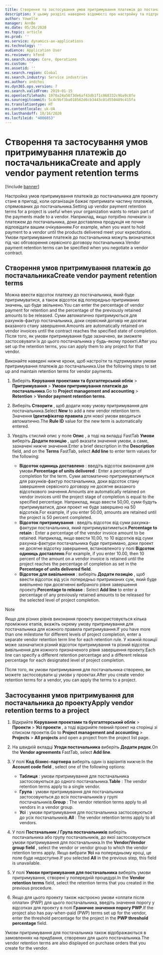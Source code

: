 ```yaml
---
title: Створення та застосування умов притримування платежів до постачальника
description: У цьому розділі наведено відомості про настройку та підтримання умов збереження платежів до постачальника.
author: Yowelle
manager: AnnBe
ms.date: 05/26/2020
ms.topic: article
ms.prod: ''
ms.service: dynamics-ax-applications
ms.technology: ''
audience: Application User
ms.reviewer: kfend
ms.search.scope: Core, Operations
ms.custom: ''
ms.assetid: ''
ms.search.region: Global
ms.search.industry: Service industries
ms.author: andchoi
ms.dyn365.ops.version: 7
ms.search.validFrom: 2019-01-15
ms.openlocfilehash: 1970a24a5073de6af43db1f1c068332c9ba9c8fe
ms.sourcegitcommit: 5c4c9bf3ba018562d6cb3443c01d550489c415fa
ms.translationtype: HT
ms.contentlocale: uk-UA
ms.lasthandoff: 10/16/2020
ms.locfileid: "4086853"
---
```

# <a name="create-and-apply-vendor-payment-retention-terms"></a><span data-ttu-id="cba7f-103">Створення та застосування умов притримування платежів до постачальника</span><span class="sxs-lookup"><span data-stu-id="cba7f-103">Create and apply vendor payment retention terms</span></span>

[!include [banner](../includes/banner.md)] 

<span data-ttu-id="cba7f-104">Настройка умов притримування платежів до постачальника для проекту стане в пригоді, коли організація бажає притримати частину платежів, спрямованих до постачальника.</span><span class="sxs-lookup"><span data-stu-id="cba7f-104">Setting up vendor payment retention terms for a project is useful when your organization wants to retain part of the payments made to a vendor.</span></span> <span data-ttu-id="cba7f-105">Наприклад, якщо потрібно почекати із платежем до постачальника, доки доставлена продукція не почне відповідати вашим очікуванням.</span><span class="sxs-lookup"><span data-stu-id="cba7f-105">For example, when you want to hold payment to a vendor until the products delivered meet your expectations.</span></span> <span data-ttu-id="cba7f-106">Умови притримування платежів до постачальника можуть визначатися під час обговорення сервісного договору постачальника.</span><span class="sxs-lookup"><span data-stu-id="cba7f-106">Vendor payment retention terms can be specified when you negotiate a vendor contract.</span></span>

## <a name="create-vendor-payment-retention-terms"></a><span data-ttu-id="cba7f-107">Створення умов притримування платежів до постачальника</span><span class="sxs-lookup"><span data-stu-id="cba7f-107">Create vendor payment retention terms</span></span>

<span data-ttu-id="cba7f-108">Можна ввести відсоток платежу до постачальника, який буде притримуватися, а також відсоток від попередньо притриманих значень, що буде звільнено.</span><span class="sxs-lookup"><span data-stu-id="cba7f-108">You can enter the percentage of vendor payment for retention and the percentage of the previously retained amounts to be released.</span></span> <span data-ttu-id="cba7f-109">Суми автоматично притримуються для рахунків-фактур постачальника, доки сервісний договір не досягає вказаного стану завершення.</span><span class="sxs-lookup"><span data-stu-id="cba7f-109">Amounts are automatically retained on vendor invoices until the contract reaches the specified state of completion.</span></span> <span data-ttu-id="cba7f-110">Після того, як умови притримування буде зазначено, ви зможете застосовувати їх до цього постачальника у будь-якому проекті.</span><span class="sxs-lookup"><span data-stu-id="cba7f-110">After you set up the retention terms, you can apply them to any project for that vendor.</span></span>

<span data-ttu-id="cba7f-111">Виконайте наведені нижче кроки, щоб настроїти та підтримувати умови притримування платежів до постачальника.</span><span class="sxs-lookup"><span data-stu-id="cba7f-111">Use the following steps to set up and maintain retention terms for vendor payments.</span></span> 

1. <span data-ttu-id="cba7f-112">Виберіть **Керування проектами та бухгалтерський облік** > **Притримування** > **Умови притримування платежів до постачальника**.</span><span class="sxs-lookup"><span data-stu-id="cba7f-112">Go to **Project management and accounting** > **Retention** > **Vendor payment retention terms**.</span></span>
2. <span data-ttu-id="cba7f-113">Виберіть **Створити** , щоб додати нову умову притримування для постачальника.</span><span class="sxs-lookup"><span data-stu-id="cba7f-113">Select **New** to add a new vendor retention term.</span></span> <span data-ttu-id="cba7f-114">Значення **Ідентифікатор правила** для нової умови вводиться автоматично.</span><span class="sxs-lookup"><span data-stu-id="cba7f-114">The **Rule ID** value for the new term is automatically entered.</span></span> 
3. <span data-ttu-id="cba7f-115">Уведіть стислий опис у поле **Опис** , а тоді на вкладці FastTab **Умови** виберіть **Додати позицію** , щоб вказати значення умови, а саме, зазначені нижче значення.</span><span class="sxs-lookup"><span data-stu-id="cba7f-115">Enter a brief description in the **Description** field, and on the **Terms** FastTab, select **Add line** to enter term values for the following:</span></span>

   - <span data-ttu-id="cba7f-116">**Відсоток одиниць доставлено** : введіть відсоток виконання для умови.</span><span class="sxs-lookup"><span data-stu-id="cba7f-116">**Percentage of units delivered** : Enter a percentage of completion for the term.</span></span> <span data-ttu-id="cba7f-117">Суми автоматично притримуватимуться для рахунків-фактур постачальника, доки відсоток стану завершення сервісного договору не досягне вказаного відсоткового значення.</span><span class="sxs-lookup"><span data-stu-id="cba7f-117">Amounts are automatically retained on vendor invoices until the project stage of completion is equal to the specified percentage.</span></span> <span data-ttu-id="cba7f-118">Наприклад, якщо ввести 50,00, суми будуть притримуватися, доки проект не буде завершено на 50 відсотків.</span><span class="sxs-lookup"><span data-stu-id="cba7f-118">For example, if you enter 50.00, amounts are retained until the project is 50 percent completed.</span></span>
   - <span data-ttu-id="cba7f-119">**Відсоток притримування** : введіть відсоток від суми рахунка-фактури постачальника, який притримуватиметься.</span><span class="sxs-lookup"><span data-stu-id="cba7f-119">**Percentage to retain** : Enter a percentage of the vendor invoice amount to be retained.</span></span> <span data-ttu-id="cba7f-120">Наприклад, якщо ввести 10,00, то 10 відсотків від суми рахунка-фактури постачальника буде притримано, доки проект не досягне відсотку завершення, встановленого у полі **Відсоток одиниць доставлено**.</span><span class="sxs-lookup"><span data-stu-id="cba7f-120">For example, if you enter 10.00, then 10 percent of the amount on a vendor invoice is retained until the project reaches the percentage of completion as set in the **Percentage of units delivered field**.</span></span>
   - <span data-ttu-id="cba7f-121">**Відсоток для вивільнення** : виберіть **Додати позицію** , щоб ввести відсоток від усіх попередньо притриманих сум, який буде вивільнено при досягненні вибраного рівня завершення проекту.</span><span class="sxs-lookup"><span data-stu-id="cba7f-121">**Percentage to release** : Select **Add line** to enter a percentage of any previously retained amounts to be released for the selected level of project completion.</span></span>

> [!NOTE]
> <span data-ttu-id="cba7f-122">Якщо для різних рівнів виконання проекту використовується кілька проміжних етапів, вкажіть окрему умову притримування для постачальника для кожного правила притримування.</span><span class="sxs-lookup"><span data-stu-id="cba7f-122">If you have more than one milestone for different levels of project completion, enter a separate vendor retention term line for each retention rule.</span></span> <span data-ttu-id="cba7f-123">У кожній позиції може зазначатися різний відсоток притримування та різний відсоток вивільнення для кожного призначеного рівня завершення проекту.</span><span class="sxs-lookup"><span data-stu-id="cba7f-123">Each line can specify a different retention percentage and a different release percentage for each designated level of project completion.</span></span>

<span data-ttu-id="cba7f-124">Після того, як умови притримування для постачальника створено, ви можете застосовувати ці умови у проектах.</span><span class="sxs-lookup"><span data-stu-id="cba7f-124">After you create vendor retention terms for a vendor, you can apply the terms to a project.</span></span>

## <a name="apply-vendor-retention-terms-to-a-project"></a><span data-ttu-id="cba7f-125">Застосування умов притримування для постачальника до проекту</span><span class="sxs-lookup"><span data-stu-id="cba7f-125">Apply vendor retention terms to a project</span></span>

1. <span data-ttu-id="cba7f-126">Відкрийте **Керування проектами та бухгалтерський облік** > **Проекти** > **Усі проекти** , а тоді відкрийте певний проект на сторінці зі списком проектів.</span><span class="sxs-lookup"><span data-stu-id="cba7f-126">Go to **Project management and accounting** > **Projects** > **All projects** and open a project from the project list page.</span></span>
2. <span data-ttu-id="cba7f-127">На швидкій вкладці **Угоди постачальника** виберіть **Додати рядок**.</span><span class="sxs-lookup"><span data-stu-id="cba7f-127">On the **Vendor agreements** FastTab, select **Add line**.</span></span>
3. <span data-ttu-id="cba7f-128">У полі **Код бізнес-партнера** виберіть один із варіантів нижче:</span><span class="sxs-lookup"><span data-stu-id="cba7f-128">In the **Account code field** , select one of the following options:</span></span> 

   - <span data-ttu-id="cba7f-129">**Таблиця** : умови притримування для постачальника застосовуються до одного постачальника.</span><span class="sxs-lookup"><span data-stu-id="cba7f-129">**Table** : The vendor retention terms apply to a single vendor.</span></span>
   - <span data-ttu-id="cba7f-130">**Група** : умови притримування для постачальника застосовуються до всіх постачальників у групі постачальників.</span><span class="sxs-lookup"><span data-stu-id="cba7f-130">**Group** : The vendor retention terms apply to all vendors in a vendor group.</span></span>
   - <span data-ttu-id="cba7f-131">**Усі** : умови притримування для постачальника застосовуються до усіх постачальників.</span><span class="sxs-lookup"><span data-stu-id="cba7f-131">**All** : The vendor retention terms apply to all vendors.</span></span>

4. <span data-ttu-id="cba7f-132">У полі **Постачальник / Група постачальників** виберіть постачальника або групу постачальників, до якої застосовуються умови притримування для постачальника.</span><span class="sxs-lookup"><span data-stu-id="cba7f-132">In the **Vendor/Vendor group field** , select the vendor or vendor group to which the vendor retention terms apply.</span></span> <span data-ttu-id="cba7f-133">Якщо вибрати **Усі** на попередньому кроці, це поле буде недоступне.</span><span class="sxs-lookup"><span data-stu-id="cba7f-133">If you selected **All** in the previous step, this field is unavailable.</span></span>
5. <span data-ttu-id="cba7f-134">У полі **Умови притримування для постачальника** виберіть умови притримування, створені у попередній процедурі.</span><span class="sxs-lookup"><span data-stu-id="cba7f-134">In the **Vendor retention terms** field, select the retention terms that you created in the previous procedure.</span></span>
6. <span data-ttu-id="cba7f-135">Якщо для цього проекту також настроєно умови «оплати після оплати» (PWP) для цього постачальника, введіть значення порогу у відсотках для проекту в полі **Граничне значення порогу PWP**.</span><span class="sxs-lookup"><span data-stu-id="cba7f-135">If the project also has pay-when-paid (PWP) terms set up for the vendor, enter the threshold percentage for the project in the **PWP threshold percentage** field.</span></span>

<span data-ttu-id="cba7f-136">Умови притримування для постачальника також відображаються в замовленнях на придбання, створених для цього постачальника.</span><span class="sxs-lookup"><span data-stu-id="cba7f-136">The vendor retention terms are also displayed on purchase orders that you create for the vendor.</span></span>
